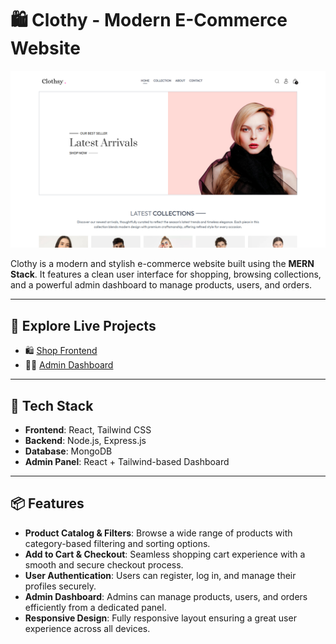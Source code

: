 # 🛍️ Clothy - Modern E-Commerce Website

![Clothy Preview](./frontend/src/assets/e-commerce.png)

Clothy is a modern and stylish e-commerce website built using the **MERN Stack**. It features a clean user interface for shopping, browsing collections, and a powerful admin dashboard to manage products, users, and orders.

---

## 🚀 Explore Live Projects

- 🛍️ [Shop Frontend](https://e-commercefrontend-omega.vercel.app/)
- 🧑‍💼 [Admin Dashboard](https://e-commerceadmin-ivory.vercel.app/)

---

## 🔧 Tech Stack

- **Frontend**: React, Tailwind CSS
- **Backend**: Node.js, Express.js
- **Database**: MongoDB
- **Admin Panel**: React + Tailwind-based Dashboard

---

## 📦 Features

- **Product Catalog & Filters**: Browse a wide range of products with category-based filtering and sorting options.
- **Add to Cart & Checkout**: Seamless shopping cart experience with a smooth and secure checkout process.
- **User Authentication**: Users can register, log in, and manage their profiles securely.
- **Admin Dashboard**: Admins can manage products, users, and orders efficiently from a dedicated panel.
- **Responsive Design**: Fully responsive layout ensuring a great user experience across all devices.


